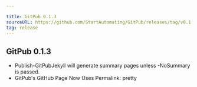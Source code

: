 ```yaml
---

title: GitPub 0.1.3
sourceURL: https://github.com/StartAutomating/GitPub/releases/tag/v0.1.3
tag: release
---
```

## GitPub 0.1.3

* Publish-GitPubJekyll will generate summary pages unless -NoSummary is passed.
* GitPub's GitHub Page Now Uses Permalink: pretty
